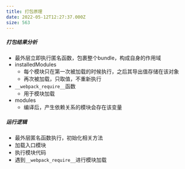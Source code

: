 ```yaml
---
title: 打包原理
date: 2022-05-12T12:27:37.000Z
size: 563
---
```

##### 打包结果分析

- 最外层立即执行匿名函数，包裹整个bundle，构成自身的作用域
- installedModules
  - 每个模块只在第一次被加载的时候执行，之后其导出值存储在该对象
  - 再次被加载，只取值，不重新执行
- `__webpack_require__`函数
  - 用于模块加载
- modules
  - 编译后，产生依赖关系的模块会存在该变量

##### 运行逻辑

- 最外层匿名函数执行，初始化相关方法
- 加载入口模块
- 执行模块代码
- 遇到`__webpack_require__`进行模块加载
